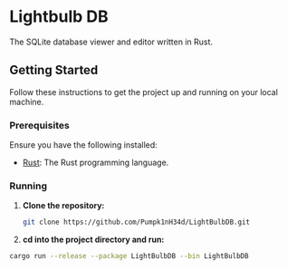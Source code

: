 # Lightbulb DB

The SQLite database viewer and editor written in Rust.

## Getting Started

Follow these instructions to get the project up and running on your local machine.

### Prerequisites

Ensure you have the following installed:

- [Rust](https://www.rust-lang.org/): The Rust programming language.

### Running
1. **Clone the repository:**

   ```bash
   git clone https://github.com/Pumpk1nH34d/LightBulbDB.git
2. **cd into the project directory and run:**
```bash
cargo run --release --package LightBulbDB --bin LightBulbDB
```
